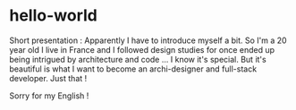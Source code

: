 # hello-world
Short presentation :
Apparently I have to introduce myself a bit.
So I'm a 20 year old I live in France and I followed design studies for once ended up being intrigued by architecture and code ... I know it's special. But it's beautiful is what I want to become an archi-designer and full-stack developer. Just that !

Sorry for my English !
